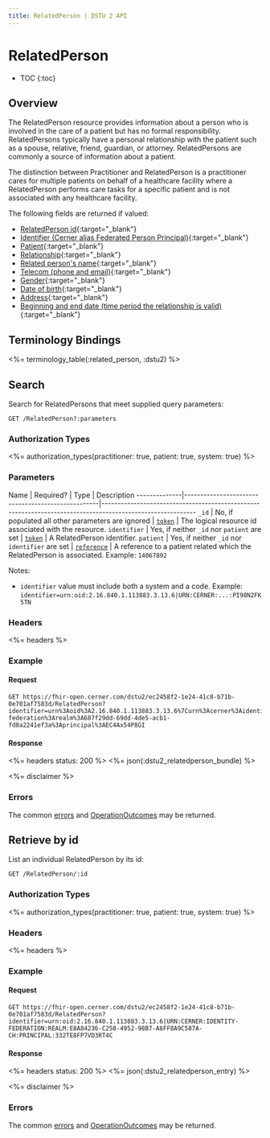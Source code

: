 ```yaml
---
title: RelatedPerson | DSTU 2 API
---
```


# RelatedPerson

* TOC
{:toc}

## Overview

The RelatedPerson resource provides information about a person who is involved in the care of a patient but has no formal responsibility. RelatedPersons typically have a personal relationship with the patient such as a spouse, relative, friend, guardian, or attorney. RelatedPersons are commonly a source of information about a patient.

The distinction between Practitioner and RelatedPerson is a practitioner cares for multiple patients on behalf of a healthcare facility where a RelatedPerson performs care tasks for a specific patient and is not associated with any healthcare facility.

The following fields are returned if valued:

* [RelatedPerson id](http://hl7.org/fhir/dstu2/resource-definitions.html#Resource.id){:target="_blank"}
* [Identifier (Cerner alias Federated Person Principal)](http://hl7.org/fhir/DSTU2/relatedperson-definitions.html#RelatedPerson.identifier){:target="_blank"}
* [Patient](http://hl7.org/fhir/DSTU2/relatedperson-definitions.html#RelatedPerson.patient){:target="_blank"}
* [Relationship](http://hl7.org/fhir/DSTU2/relatedperson-definitions.html#RelatedPerson.relationship){:target="_blank"}
* [Related person's name](http://hl7.org/fhir/DSTU2/relatedperson-definitions.html#RelatedPerson.name){:target="_blank"}
* [Telecom (phone and email)](http://hl7.org/fhir/DSTU2/relatedperson-definitions.html#RelatedPerson.telecom){:target="_blank"}
* [Gender](http://hl7.org/fhir/DSTU2/relatedperson-definitions.html#RelatedPerson.gender){:target="_blank"}
* [Date of birth](http://hl7.org/fhir/DSTU2/relatedperson-definitions.html#RelatedPerson.birthDate){:target="_blank"}
* [Address](http://hl7.org/fhir/DSTU2/relatedperson-definitions.html#RelatedPerson.address){:target="_blank"}
* [Beginning and end date (time period the relationship is valid)](http://hl7.org/fhir/DSTU2/relatedperson-definitions.html#RelatedPerson.period){:target="_blank"}

## Terminology Bindings

<%= terminology_table(:related_person, :dstu2) %>

## Search

Search for RelatedPersons that meet supplied query parameters:

    GET /RelatedPerson?:parameters

### Authorization Types

<%= authorization_types(practitioner: true, patient: true, system: true) %>

### Parameters

 Name         | Required?                                         | Type          | Description
--------------|---------------------------------------------------|-----------------------------------------------------------------------------------------------------------
 `_id`        | No, if populated all other parameters are ignored | [`token`]     | The logical resource id associated with the resource.
 `identifier` | Yes, if neither `_id` nor `patient` are set       | [`token`]     | A RelatedPerson identifier.
 `patient`    | Yes, if neither `_id` nor `identifier` are set    | [`reference`] | A reference to a patient related which the RelatedPerson is associated. Example: `14067892`

Notes:

- `identifier` value must include both a system and a code. Example: `identifier=urn:oid:2.16.840.1.113883.3.13.6|URN:CERNER:...:PI98N2FK5TN`

### Headers

 <%= headers %>

### Example

#### Request

    GET https://fhir-open.cerner.com/dstu2/ec2458f2-1e24-41c8-b71b-0e701af7583d/RelatedPerson?identifier=urn%3Aoid%3A2.16.840.1.113883.3.13.6%7Curn%3Acerner%3Aidentity-federation%3Arealm%3A687f29dd-69dd-4de5-acb1-fd8a2241ef3a%3Aprincipal%3AEC4Ax54P8GI

#### Response

<%= headers status: 200 %>
<%= json(:dstu2_relatedperson_bundle) %>

<%= disclaimer %>

### Errors

The common [errors] and [OperationOutcomes] may be returned.

## Retrieve by id

List an individual RelatedPerson by its id:

    GET /RelatedPerson/:id

### Authorization Types

<%= authorization_types(practitioner: true, patient: true, system: true) %>

### Headers

<%= headers %>

### Example

#### Request

    GET https://fhir-open.cerner.com/dstu2/ec2458f2-1e24-41c8-b71b-0e701af7583d/RelatedPerson?identifier=urn:oid:2.16.840.1.113883.3.13.6|URN:CERNER:IDENTITY-FEDERATION:REALM:E8A84236-C258-4952-98B7-A6FF8A9C587A-CH:PRINCIPAL:332TE8FP7VD3RT4C

#### Response

<%= headers status: 200 %>
<%= json(:dstu2_relatedperson_entry) %>

<%= disclaimer %>

### Errors

The common [errors] and [OperationOutcomes] may be returned.

[`reference`]: http://hl7.org/fhir/DSTU2/search.html#reference
[`token`]: http://hl7.org/fhir/DSTU2/search.html#token
[errors]: ../../#client-errors
[OperationOutcomes]: ../../#operation-outcomes
